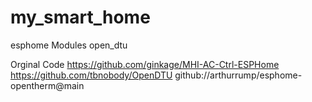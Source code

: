 # my_smart_home
esphome Modules
open_dtu

Orginal Code
https://github.com/ginkage/MHI-AC-Ctrl-ESPHome
https://github.com/tbnobody/OpenDTU
github://arthurrump/esphome-opentherm@main